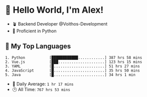 # 👋 Hello World, I'm Alex!

- 🪴 Backend Developer @Voithos-Development
- 🐍 Proficient in Python

## 💚 My Top Languages
```
1. Python           [████████████............] 387 hrs 58 mins
2. Vue.js           [███.....................] 123 hrs 15 mins
3. YAML             [█.......................] 51 hrs 27 mins
4. JavaScript       [█.......................] 35 hrs 50 mins
5. Java             [█.......................] 34 hrs 1 min
```
- 💪 Daily Average: `1 hr 17 mins`
- 🕑 All Time: `767 hrs 53 mins`